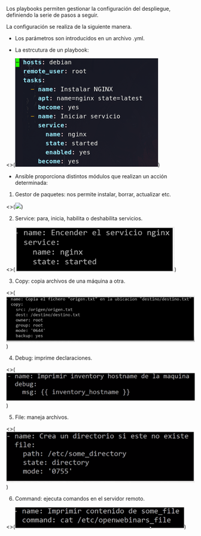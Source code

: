 Los playbooks permiten gestionar la configuración del despliegue, definiendo la serie de pasos a seguir.

La configuración se realiza de la siguiente manera.

- Los parámetros son introducidos en un archivo .yml.

- La estrcutura de un playbook:

<>(![](Imagenes/playbook))

- Ansible proporciona distintos módulos que realizan un acción determinada:

1. Gestor de paquetes: nos permite instalar, borrar, actualizar etc.

<>(![](Imagenes/paquetes))

2. Service: para, inicia, habilita o deshabilita servicios.

<>(![](Imagenes/servicio))

3. Copy: copia archivos de una máquina a otra.

<>(![](Imagenes/copia))

4. Debug: imprime declaraciones.

<>(![](Imagenes/debug))

5. File: maneja archivos.

<>(![](Imagenes/file))

6. Command: ejecuta comandos en el servidor remoto.

<>(![](Imagenes/comando))
